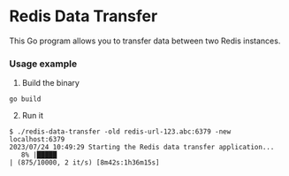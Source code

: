 # Redis Data Transfer

This Go program allows you to transfer data between two Redis instances.

### Usage example
1. Build the binary
```
go build
```

2. Run it
```
$ ./redis-data-transfer -old redis-url-123.abc:6379 -new localhost:6379
2023/07/24 10:49:29 Starting the Redis data transfer application...
   8% |█████                                                                | (875/10000, 2 it/s) [8m42s:1h36m15s]
```
